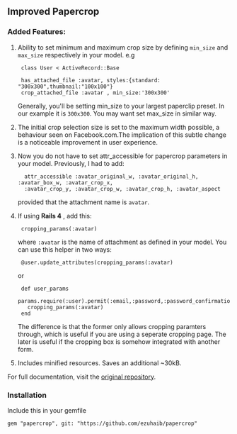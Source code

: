 ## Improved Papercrop
### Added Features:
1. Ability to set minimum and maximum crop size by defining `min_size` and `max_size` respectively in your model. e.g

        class User < ActiveRecord::Base
    
        has_attached_file :avatar, styles:{standard: "300x300",thumbnail:"100x100"}
        crop_attached_file :avatar , min_size:'300x300'
    
    Generally, you'll be setting min_size to your largest paperclip preset. In our example it is `300x300`. You may   want set max_size in similar way.

1. The initial crop selection size is set to the maximum width possible, a behaviour seen on Facebook.com.The implication of this subtle change is a noticeable improvement in user experience.

1. Now you do not have to set attr_accessible for papercrop parameters in your model. Previously, I had to add:

         attr_accessible :avatar_original_w, :avatar_original_h, :avatar_box_w, :avatar_crop_x,
         :avatar_crop_y, :avatar_crop_w, :avatar_crop_h, :avatar_aspect

   provided that the attachment name is `avatar`.
   
1. If using **Rails 4** , add this:
    
        cropping_params(:avatar)

    where `:avatar` is the name of attachment as defined in your model. You can use this helper in two ways:
    
        @user.update_attributes(cropping_params(:avatar)
        
    or
    
        def user_params
          params.require(:user).permit(:email,:password,:password_confirmation)
          cropping_params(:avatar)
        end
    
    The difference is that the former only allows cropping paramters through, which is useful if you are using a seperate cropping page. The       later is useful if the cropping box is somehow integrated with another form.
    
1. Includes minified resources. Saves an additional ~30kB.

For full documentation, visit the [original repository](https://github.com/rsantamaria/papercrop).
### Installation
Include this in your gemfile

    gem "papercrop", git: "https://github.com/ezuhaib/papercrop"
